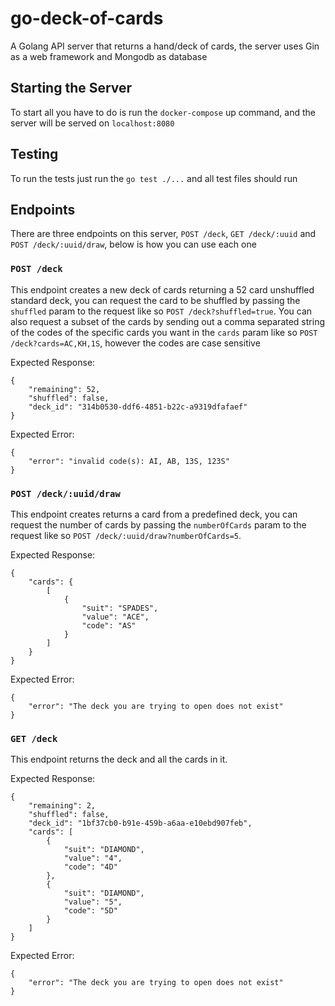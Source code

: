 # go-deck-of-cards

A Golang API server that returns a hand/deck of cards, the server uses Gin as a web framework and Mongodb as database

## Starting the Server

To start all you have to do is run the `docker-compose` up command, and the server will be served on `localhost:8080`

## Testing

To run the tests just run the `go test ./...` and all test files should run


## Endpoints
There are three endpoints on this server, `POST /deck`, `GET /deck/:uuid` and `POST /deck/:uuid/draw`, below is how you can use each one

### `POST /deck`

This endpoint creates a new deck of cards returning a 52 card unshuffled standard deck, you can request the card to be shuffled by passing the `shuffled` param to the request like so `POST /deck?shuffled=true`. You can also request a subset of the cards by sending out a comma separated string of the codes of the specific cards you want in the `cards` param like so `POST /deck?cards=AC,KH,1S`, however the codes are case sensitive

Expected Response:

```
{
    "remaining": 52,
    "shuffled": false,
    "deck_id": "314b0530-ddf6-4851-b22c-a9319dfafaef"
}
```
Expected Error:

```
{
    "error": "invalid code(s): AI, AB, 13S, 123S"
}
```


### `POST /deck/:uuid/draw`

This endpoint creates returns a card from a predefined deck, you can request the number of cards  by passing the `numberOfCards` param to the request like so `POST /deck/:uuid/draw?numberOfCards=5`. 

Expected Response:

```
{
    "cards": {
        [
            {
                "suit": "SPADES",
                "value": "ACE",
                "code": "AS"
            }
        ]
    }
}
```

Expected Error:

```
{
    "error": "The deck you are trying to open does not exist"
}
```


### `GET /deck`

This endpoint returns the deck and all the cards in it. 


Expected Response:

```
{
    "remaining": 2,
    "shuffled": false,
    "deck_id": "1bf37cb0-b91e-459b-a6aa-e10ebd907feb",
    "cards": [
        {
            "suit": "DIAMOND",
            "value": "4",
            "code": "4D"
        },
        {
            "suit": "DIAMOND",
            "value": "5",
            "code": "5D"
        }
    ]
}
```

Expected Error:

```
{
    "error": "The deck you are trying to open does not exist"
}
```

